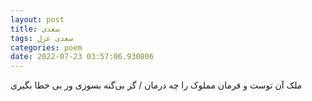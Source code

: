 ```yaml
---
layout: post
title: سعدی
tags: سعدی غزل
categories: poem
date: 2022-07-23 03:57:06.930806
---
```


ملک آن توست و فرمان مملوک را چه درمان / گر بی‌گنه بسوزی ور بی خطا بگیری